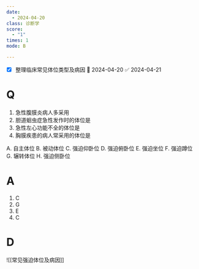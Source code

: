 ```yaml
---
date:
  - 2024-04-20
class: 诊断学
score:
  - "1"
times: 1
mode: B

--- 
```

- [x] 整理临床常见体位类型及病因 📅 2024-04-20 ✅ 2024-04-21


# Q
1. 急性腹膜炎病人多采用
2. 胆道蛔虫症急性发作时的体位是
3. 急性左心功能不全的体位是
4. 胸膜疾患的病人常采用的体位是

A. 自主体位
B. 被动体位
C. 强迫仰卧位
D. 强迫俯卧位
E. 强迫坐位
F. 强迫蹲位
G. 辗转体位
H. 强迫侧卧位

# A

1. C
2. G
3. E
4. C



# D
![[常见强迫体位及病因]]